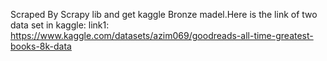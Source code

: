 Scraped By Scrapy lib and get kaggle Bronze madel.Here is the link of two data set in kaggle: link1: https://www.kaggle.com/datasets/azim069/goodreads-all-time-greatest-books-8k-data
